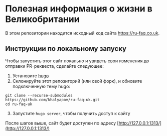 # Полезная информация о жизни в Великобритании

В этом репозитории находится исходный код сайта <https://ru-faq.co.uk>.

## Инструкции по локальному запуску

Чтобы запустить этот сайт локально и увидеть свои изменения до отправки 
PR-реквеста,
сделайте следующее:

1. Установите [hugo](https://gohugo.io/getting-started/installing/)
2. Склонируйте этот репозиторий (или свой форк), и обновите подключенную 
тему hugo:

  ```
  git clone --recurse-submodules 
https://github.com/khalyapov/ru-faq-uk.git
  cd ru-faq-uk
  ```
3. Запустите `hugo server`, чтобы получить доступ к сайту

После шагов выше, сайт будет доступен по адресу 
[http://127.0.0.1:1313/](http://127.0.0.1:1313/)
